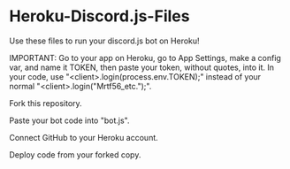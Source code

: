 # Heroku-Discord.js-Files
Use these files to run your discord.js bot on Heroku!

IMPORTANT: Go to your app on Heroku, go to App Settings, make a config var, and name it TOKEN, then paste your token, without quotes, into it. In your code, use "\<client>.login(process.env.TOKEN);" instead of your normal "\<client>.login("Mrtf56_etc.");".

Fork this repository.

Paste your bot code into "bot.js".

Connect GitHub to your Heroku account.

Deploy code from your forked copy.
